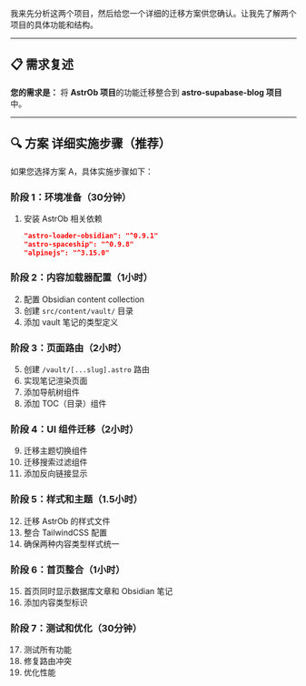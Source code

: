 我来先分析这两个项目，然后给您一个详细的迁移方案供您确认。让我先了解两个项目的具体功能和结构。

---

## 📋 需求复述

**您的需求是：**
将 **AstrOb 项目**的功能迁移整合到 **astro-supabase-blog 项目**中。



---

## 🔍 方案 详细实施步骤（推荐）

如果您选择方案 A，具体实施步骤如下：

### 阶段 1：环境准备（30分钟）
1. 安装 AstrOb 相关依赖
   ```json
   "astro-loader-obsidian": "^0.9.1"
   "astro-spaceship": "^0.9.8"
   "alpinejs": "^3.15.0"
   ```

### 阶段 2：内容加载器配置（1小时）
2. 配置 Obsidian content collection
3. 创建 `src/content/vault/` 目录
4. 添加 vault 笔记的类型定义

### 阶段 3：页面路由（2小时）
5. 创建 `/vault/[...slug].astro` 路由
6. 实现笔记渲染页面
7. 添加导航树组件
8. 添加 TOC（目录）组件

### 阶段 4：UI 组件迁移（2小时）
9. 迁移主题切换组件
10. 迁移搜索过滤组件
11. 添加反向链接显示

### 阶段 5：样式和主题（1.5小时）
12. 迁移 AstrOb 的样式文件
13. 整合 TailwindCSS 配置
14. 确保两种内容类型样式统一

### 阶段 6：首页整合（1小时）
15. 首页同时显示数据库文章和 Obsidian 笔记
16. 添加内容类型标识

### 阶段 7：测试和优化（30分钟）
17. 测试所有功能
18. 修复路由冲突
19. 优化性能


